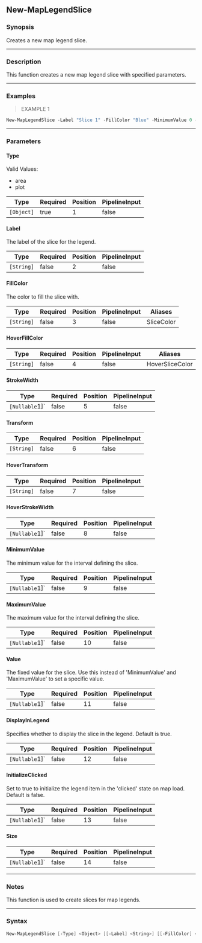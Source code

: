 New-MapLegendSlice
------------------

### Synopsis
Creates a new map legend slice.

---

### Description

This function creates a new map legend slice with specified parameters.

---

### Examples
> EXAMPLE 1

```PowerShell
New-MapLegendSlice -Label "Slice 1" -FillColor "Blue" -MinimumValue 0 -MaximumValue 100 -DisplayInLegend $true
```

---

### Parameters
#### **Type**

Valid Values:

* area
* plot

|Type      |Required|Position|PipelineInput|
|----------|--------|--------|-------------|
|`[Object]`|true    |1       |false        |

#### **Label**
The label of the slice for the legend.

|Type      |Required|Position|PipelineInput|
|----------|--------|--------|-------------|
|`[String]`|false   |2       |false        |

#### **FillColor**
The color to fill the slice with.

|Type      |Required|Position|PipelineInput|Aliases   |
|----------|--------|--------|-------------|----------|
|`[String]`|false   |3       |false        |SliceColor|

#### **HoverFillColor**

|Type      |Required|Position|PipelineInput|Aliases        |
|----------|--------|--------|-------------|---------------|
|`[String]`|false   |4       |false        |HoverSliceColor|

#### **StrokeWidth**

|Type          |Required|Position|PipelineInput|
|--------------|--------|--------|-------------|
|`[Nullable`1]`|false   |5       |false        |

#### **Transform**

|Type      |Required|Position|PipelineInput|
|----------|--------|--------|-------------|
|`[String]`|false   |6       |false        |

#### **HoverTransform**

|Type      |Required|Position|PipelineInput|
|----------|--------|--------|-------------|
|`[String]`|false   |7       |false        |

#### **HoverStrokeWidth**

|Type          |Required|Position|PipelineInput|
|--------------|--------|--------|-------------|
|`[Nullable`1]`|false   |8       |false        |

#### **MinimumValue**
The minimum value for the interval defining the slice.

|Type          |Required|Position|PipelineInput|
|--------------|--------|--------|-------------|
|`[Nullable`1]`|false   |9       |false        |

#### **MaximumValue**
The maximum value for the interval defining the slice.

|Type          |Required|Position|PipelineInput|
|--------------|--------|--------|-------------|
|`[Nullable`1]`|false   |10      |false        |

#### **Value**
The fixed value for the slice. Use this instead of 'MinimumValue' and 'MaximumValue' to set a specific value.

|Type          |Required|Position|PipelineInput|
|--------------|--------|--------|-------------|
|`[Nullable`1]`|false   |11      |false        |

#### **DisplayInLegend**
Specifies whether to display the slice in the legend. Default is true.

|Type          |Required|Position|PipelineInput|
|--------------|--------|--------|-------------|
|`[Nullable`1]`|false   |12      |false        |

#### **InitializeClicked**
Set to true to initialize the legend item in the 'clicked' state on map load. Default is false.

|Type          |Required|Position|PipelineInput|
|--------------|--------|--------|-------------|
|`[Nullable`1]`|false   |13      |false        |

#### **Size**

|Type          |Required|Position|PipelineInput|
|--------------|--------|--------|-------------|
|`[Nullable`1]`|false   |14      |false        |

---

### Notes
This function is used to create slices for map legends.

---

### Syntax
```PowerShell
New-MapLegendSlice [-Type] <Object> [[-Label] <String>] [[-FillColor] <String>] [[-HoverFillColor] <String>] [[-StrokeWidth] <Nullable`1>] [[-Transform] <String>] [[-HoverTransform] <String>] [[-HoverStrokeWidth] <Nullable`1>] [[-MinimumValue] <Nullable`1>] [[-MaximumValue] <Nullable`1>] [[-Value] <Nullable`1>] [[-DisplayInLegend] <Nullable`1>] [[-InitializeClicked] <Nullable`1>] [[-Size] <Nullable`1>] [<CommonParameters>]
```

